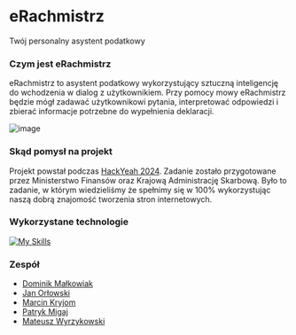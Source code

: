 # eRachmistrz
Twój personalny asystent podatkowy

### Czym jest eRachmistrz
eRachmistrz to asystent podatkowy wykorzystujący sztuczną inteligencję do wchodzenia w dialog z użytkownikiem. Przy pomocy mowy eRachmistrz będzie mógł zadawać użytkownikowi pytania, interpretować odpowiedzi i zbierać informacje potrzebne do wypełnienia deklaracji. 

![image](https://github.com/user-attachments/assets/d54b9ddf-b09b-467e-9483-c016c8df8102)

### Skąd pomysł na projekt
Projekt powstał podczas [HackYeah 2024](https://hackyeah.pl/pl/#contact). Zadanie zostało przygotowane przez Ministerstwo Finansów oraz Krajową Administrację Skarbową. Było to zadanie, w którym wiedzieliśmy że spełnimy się w 100% wykorzystując naszą dobrą znajomość tworzenia stron internetowych.

### Wykorzystane technologie
[![My Skills](https://skillicons.dev/icons?i=python,django,typescript,svelte,ai)](https://skillicons.dev)

### Zespół
  - [Dominik Małkowiak](https://github.com/Dominikkm)
  - [Jan Orłowski](https://github.com/Jookkii)
  - [Marcin Kryjom](https://github.com/Minespoko)
  - [Patryk Migaj](https://github.com/patromi)
  - [Mateusz Wyrzykowski](https://github.com/TheSugarAlien)
